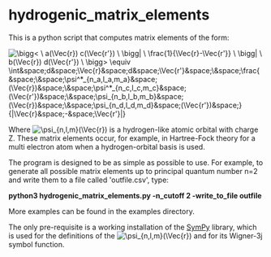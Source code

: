 # hydrogenic_matrix_elements
This is a python script that computes matrix elements of the form:

<img src="https://latex.codecogs.com/svg.latex?\bigg<&space;\&space;a(\Vec{r})&space;c(\Vec{r'})&space;\&space;\bigg|&space;\&space;\frac{1}{\Vec{r}-\Vec{r'}}&space;\&space;\bigg|&space;\&space;b(\Vec{r})&space;d(\Vec{r'})&space;\&space;\bigg>&space;\equiv" title="\bigg< \ a(\Vec{r}) c(\Vec{r'}) \ \bigg| \ \frac{1}{\Vec{r}-\Vec{r'}} \ \bigg| \ b(\Vec{r}) d(\Vec{r'}) \ \bigg> \equiv \int&space;d&space;\Vec{r}&space;d&space;\Vec{r'}&space;\&space;\frac{&space;\&space;\psi^*_{n_a,l_a,m_a}&space;(\Vec{r})&space;\&space;\psi^*_{n_c,l_c,m_c}&space;(\Vec{r'})&space;\&space;\psi_{n_b,l_b,m_b}&space;(\Vec{r})&space;\&space;\psi_{n_d,l_d,m_d}&space;(\Vec{r'})&space;}{|\Vec{r}&space;-&space;\Vec{r'}|}" title="\int d \Vec{r} d \Vec{r'} \ \frac{ \ \psi^*_{n_a,l_a,m_a} (\Vec{r}) \ \psi^*_{n_c,l_c,m_c} (\Vec{r'}) \ \psi_{n_b,l_b,m_b} (\Vec{r}) \ \psi_{n_d,l_d,m_d} (\Vec{r'}) }{|\Vec{r} - \Vec{r'}|}" />

Where <img src="https://latex.codecogs.com/svg.latex?\psi_{n,l,m}(\Vec{r})" title="\psi_{n,l,m}(\Vec{r})" /> is a hydrogen-like atomic orbital with charge Z. These matrix elements occur, for example, in Hartree-Fock theory for a multi electron atom when a hydrogen-orbital basis is used.

The program is designed to be as simple as possible to use. For example, to generate all possible matrix elements up to principal quantum number n=2 and write them to a file called 'outfile.csv', type:

**python3 hydrogenic_matrix_elements.py -n_cutoff 2 -write_to_file outfile**

More examples can be found in the examples directory.

The only pre-requisite is a working installation of the [SymPy](https://www.sympy.org/en/index.html) library, which is used for the definitions of the <img src="https://latex.codecogs.com/svg.latex?\psi_{n,l,m}(\Vec{r})" title="\psi_{n,l,m}(\Vec{r})" /> and for its Wigner-3j symbol function.
